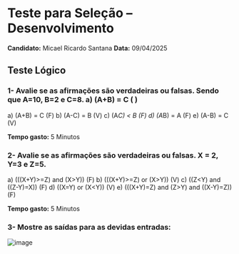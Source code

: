 # Teste para Seleção – Desenvolvimento

**Candidato:** Micael Ricardo Santana
**Data:** 09/04/2025 

##  Teste Lógico

### 1- Avalie se as afirmações são verdadeiras ou falsas. Sendo que A=10, B=2 e C=8. a) (A+B) = C ( )
a) (A+B) = C (F)
b) (A-C) = B (V)
c) (A*C) < B (F)
d) (A*B) = A (F)
e) (A-B) = C (V)

**Tempo gasto:** 5 Minutos 

### 2- Avalie se as afirmações são verdadeiras ou falsas. X = 2, Y=3 e Z=5.

a) (((X+Y)>=Z) and (X>Y)) (F)
b) (((X+Y)>=Z) or (X>Y)) (V)
c) ((Z<Y) and ((Z-Y)=X)) (F)
d) ((X=Y) or (X<Y)) (V)
e) (((X+Y)=Z) and (Z>Y) and ((X-Y)=Z)) (F)

**Tempo gasto:** 5 Minutos 

### 3- Mostre as saídas para as devidas entradas:
![image](https://github.com/user-attachments/assets/d359b0f8-0102-4aac-a9d2-3b31e4d6e3f9)


